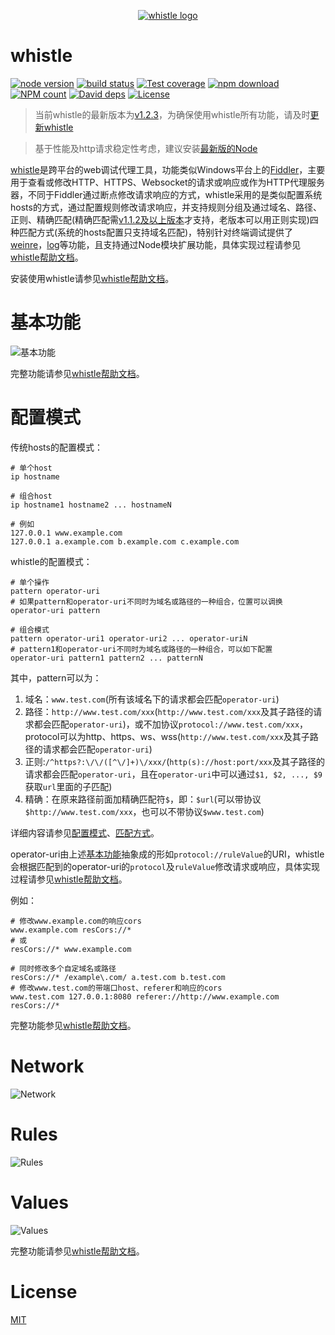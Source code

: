 <p align="center">
  <a href="https://avwo.github.io/whistle/">
    <img alt="whistle logo" src="https://raw.githubusercontent.com/avwo/whistle/master/biz/webui/htdocs/img/whistle.png">
  </a>
</p>


# whistle
[![node version](https://img.shields.io/badge/node.js-%3E=_0.10-green.svg?style=flat-square)](http://nodejs.org/download/)
[![build status](https://img.shields.io/travis/avwo/whistle.svg?style=flat-square)](https://travis-ci.org/avwo/whistle)
[![Test coverage](https://codecov.io/gh/avwo/whistle/branch/master/graph/badge.svg?style=flat-square)](https://codecov.io/gh/avwo/whistle)
[![npm download](https://img.shields.io/npm/dm/whistle.svg?style=flat-square)](https://npmjs.org/package/whistle)
[![NPM count](https://img.shields.io/npm/dt/whistle.svg?style=flat-square)](https://www.npmjs.com/package/whistle)
[![David deps](https://img.shields.io/david/avwo/whistle.svg?style=flat-square)](https://david-dm.org/avwo/whistle)
[![License](https://img.shields.io/npm/l/whistle.svg?style=flat-square)](https://www.npmjs.com/package/whistle)

> 当前whistle的最新版本为[v1.2.3](https://github.com/avwo/whistle/blob/master/CHANGELOG.md#-)，为确保使用whistle所有功能，请及时[更新whistle](https://avwo.github.io/whistle/update.html)

> 基于性能及http请求稳定性考虑，建议安装[最新版的Node](https://nodejs.org/)

[whistle](https://github.com/avwo/whistle)是跨平台的web调试代理工具，功能类似Windows平台上的[Fiddler](http://www.telerik.com/fiddler/)，主要用于查看或修改HTTP、HTTPS、Websocket的请求或响应或作为HTTP代理服务器，不同于Fiddler通过断点修改请求响应的方式，whistle采用的是类似配置系统hosts的方式，通过配置规则修改请求响应，并支持规则分组及通过域名、路径、正则、精确匹配(精确匹配需[v1.1.2及以上版本](https://github.com/avwo/whistle/blob/master/CHANGELOG.md#v112)才支持，老版本可以用正则实现)四种匹配方式(系统的hosts配置只支持域名匹配)，特别针对终端调试提供了[weinre](https://avwo.github.io/whistle/rules/weinre.html)，[log](https://avwo.github.io/whistle/rules/log.html)等功能，且支持通过Node模块扩展功能，具体实现过程请参见[whistle帮助文档](https://avwo.github.io/whistle/)。

安装使用whistle请参见[whistle帮助文档](https://avwo.github.io/whistle/install.html)。

# 基本功能
![基本功能](https://raw.githubusercontent.com/avwo/whistleui/master/assets/functions.png)

完整功能请参见[whistle帮助文档](https://avwo.github.io/whistle/rules/)。

# 配置模式
传统hosts的配置模式：

	# 单个host
	ip hostname

	# 组合host
	ip hostname1 hostname2 ... hostnameN

	# 例如
	127.0.0.1 www.example.com
	127.0.0.1 a.example.com b.example.com c.example.com

whistle的配置模式：

	# 单个操作
	pattern operator-uri
	# 如果pattern和operator-uri不同时为域名或路径的一种组合，位置可以调换
	operator-uri pattern

	# 组合模式
	pattern operator-uri1 operator-uri2 ... operator-uriN
	# pattern1和operator-uri不同时为域名或路径的一种组合，可以如下配置
	operator-uri pattern1 pattern2 ... patternN

其中，pattern可以为：

1. 域名：`www.test.com`(所有该域名下的请求都会匹配`operator-uri`)
2. 路径：`http://www.test.com/xxx`(`http://www.test.com/xxx`及其子路径的请求都会匹配`operator-uri`)，或不加协议`protocol://www.test.com/xxx`，protocol可以为http、https、ws、wss(`http://www.test.com/xxx`及其子路径的请求都会匹配`operator-uri`)
3. 正则:`/^https?:\/\/([^\/]+)\/xxx/`(`http(s)://host:port/xxx`及其子路径的请求都会匹配`operator-uri`，且在`operator-uri`中可以通过`$1, $2, ..., $9`获取`url`里面的子匹配)
4. 精确：在原来路径前面加精确匹配符`$`，即：`$url`(可以带协议`$http://www.test.com/xxx`，也可以不带协议`$www.test.com`)

详细内容请参见[配置模式](https://avwo.github.io/whistle/mode.html)、[匹配方式](https://avwo.github.io/whistle/pattern.html)。

operator-uri由上述[基本功能](#基本功能)抽象成的形如`protocol://ruleValue`的URI，whistle会根据匹配到的operator-uri的`protocol`及`ruleValue`修改请求或响应，具体实现过程请参见[whistle帮助文档](https://avwo.github.io/whistle/)。

例如：
	
	# 修改www.example.com的响应cors
	www.example.com resCors://*
	# 或
	resCors://* www.example.com

	# 同时修改多个自定域名或路径
	resCors://* /example\.com/ a.test.com b.test.com
	# 修改www.test.com的带端口host、referer和响应的cors
	www.test.com 127.0.0.1:8080 referer://http://www.example.com resCors://*


完整功能参见[whistle帮助文档](https://avwo.github.io/whistle/)。

# Network

![Network](https://raw.githubusercontent.com/avwo/whistleui/master/img/network.gif)

# Rules
![Rules](https://raw.githubusercontent.com/avwo/whistleui/master/img/rules.gif)

# Values
![Values](https://raw.githubusercontent.com/avwo/whistleui/master/img/values.gif)

完整功能请参见[whistle帮助文档](https://avwo.github.io/whistle/)。

# License
[MIT](https://github.com/avwo/whistle/blob/master/LICENSE)
